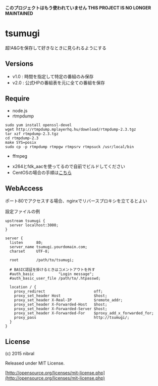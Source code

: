 **このプロジェクトはもう使われていません THIS PROJECT IS NO LONGER MAINTAINED**

tsumugi
====

超!A&Gを保存して好きなときに見られるようにする

Versions
----

* v1.0 : 時間を指定して特定の番組のみ保存
* v2.0 : 公式HPの番組表を元に全ての番組を保存

Require
----

* node.js
* rtmpdump
```
sudo yum install openssl-devel
wget http://rtmpdump.mplayerhq.hu/download/rtmpdump-2.3.tgz
tar xzf rtmpdump-2.3.tgz
cd rtmpdump-2.3
make SYS=posix
sudo cp -p rtmpdump rtmpgw rtmpsrv rtmpsuck /usr/local/bin
```
* ffmpeg
 + x264とfdk_aacを使ってるので自前でビルドしてください
 + CentOSの場合の手順は[こちら](http://nibral.github.io/ffmpeg-on-centos/)

WebAccess
----

ポート80でアクセスする場合、nginxでリバースプロキシを立てるとよい

設定ファイルの例

```
upstream tsumugi {
  server localhost:3000;
}

server {
  listen      80;
  server_name tsumugi.yourdomain.com;
  charset     UTF-8;

  root        /path/to/tsumugi;

  # BASIC認証を掛けるときはコメントアウトを外す
  #auth_basic           "Login message";
  #auth_basic_user_file /path/to/.htpasswd;

  location / {
    proxy_redirect                      off;
    proxy_set_header Host               $host;
    proxy_set_header X-Real-IP          $remote_addr;
    proxy_set_header X-Forwarded-Host   $host;
    proxy_set_header X-Forwarded-Server $host;
    proxy_set_header X-Forwarded-For    $proxy_add_x_forwarded_for;
    proxy_pass                          http://tsumugi/;
  }
}
```

License
----

(c) 2015 nibral

Released under MIT License.

[http://opensource.org/licenses/mit-license.php](http://opensource.org/licenses/mit-license.php)

